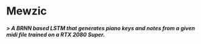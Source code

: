 # Mewzic

#####   > A BRNN based LSTM that generates piano keys and notes from a given midi file trained on a RTX 2080 Super.
